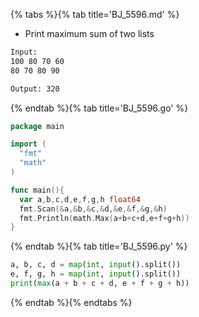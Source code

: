 {% tabs %}{% tab title='BJ_5596.md' %}

* Print maximum sum of two lists

```txt
Input:
100 80 70 60
80 70 80 90

Output: 320
```

{% endtab %}{% tab title='BJ_5596.go' %}

```go
package main

import (
  "fmt"
  "math"
)

func main(){
  var a,b,c,d,e,f,g,h float64
  fmt.Scan(&a,&b,&c,&d,&e,&f,&g,&h)
  fmt.Println(math.Max(a+b+c+d,e+f+g+h))
}
```

{% endtab %}{% tab title='BJ_5596.py' %}

```py
a, b, c, d = map(int, input().split())
e, f, g, h = map(int, input().split())
print(max(a + b + c + d, e + f + g + h))
```

{% endtab %}{% endtabs %}
